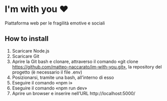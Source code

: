 # I'm with you ♥
Piattaforma web per le fragilità emotive e sociali

## How to install
1. Scaricare Node.js
2. Scaricare Git
3. Aprire la Git bash e clonare, attraverso il comando «git clone https://github.com/matteo-naccarato/im-with-you.git», la repository del progetto (è necessario il file .env)
4. Posizionarsi, tramite una bash, all’interno di esso
5. Eseguire il comando «npm i»
6. Eseguire il comando «npm run dev»
7. Aprire un browser e inserire nell’URL http://localhost:5000/
